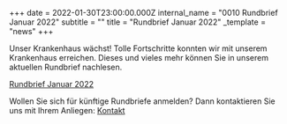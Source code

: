 +++
date = 2022-01-30T23:00:00.000Z
internal_name = "0010 Rundbrief Januar 2022"
subtitle = ""
title = "Rundbrief Januar 2022"
_template = "news"
+++

Unser Krankenhaus wächst! Tolle Fortschritte konnten wir mit unserem Krankenhaus erreichen. Dieses und vieles mehr können Sie in unserem aktuellen Rundbrief nachlesen.

[Rundbrief Januar 2022](/uploads/pdf-rundbrief-januar-2022.pdf)

Wollen Sie sich für künftige Rundbriefe anmelden? Dann kontaktieren Sie uns mit Ihrem Anliegen: [Kontakt](https://projekthilfe-uganda.de/verein/kontakt "Kontaktinformationen")
